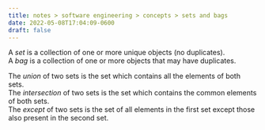 ```yaml
---
title: notes > software engineering > concepts > sets and bags
date: 2022-05-08T17:04:09-0600
draft: false
---
```

A *set* is a collection of one or more unique objects (no duplicates).  
A *bag* is a collection of one or more objects that may have duplicates.  

The *union* of two sets is the set which contains all the elements of both sets.  
The *intersection* of two sets is the set which contains the common elements of both sets.  
The *except* of two sets is the set of all elements in the first set except those also present in the second set.  
